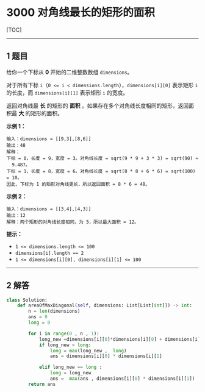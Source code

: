 # 3000 对角线最长的矩形的面积

[TOC]

---

## 1 题目

给你一个下标从 **0** 开始的二维整数数组 `dimensions`。

对于所有下标 `i`（`0 <= i < dimensions.length`），`dimensions[i][0]` 表示矩形 `i` 的长度，而 `dimensions[i][1]` 表示矩形 `i` 的宽度。

返回对角线最 **长** 的矩形的 **面积** 。如果存在多个对角线长度相同的矩形，返回面积最 **大** 的矩形的面积。



**示例 1：**

```
输入：dimensions = [[9,3],[8,6]]
输出：48
解释：
下标 = 0，长度 = 9，宽度 = 3。对角线长度 = sqrt(9 * 9 + 3 * 3) = sqrt(90) ≈
  9.487。
下标 = 1，长度 = 8，宽度 = 6。对角线长度 = sqrt(8 * 8 + 6 * 6) = sqrt(100) = 10。
因此，下标为 1 的矩形对角线更长，所以返回面积 = 8 * 6 = 48。
```

**示例 2：**

```
输入：dimensions = [[3,4],[4,3]]
输出：12
解释：两个矩形的对角线长度相同，为 5，所以最大面积 = 12。
```



**提示：**

- `1 <= dimensions.length <= 100`
- `dimensions[i].length == 2`
- `1 <= dimensions[i][0], dimensions[i][1] <= 100`



---

## 2 解答

```python
class Solution:
    def areaOfMaxDiagonal(self, dimensions: List[List[int]]) -> int:
        n = len(dimensions)
        ans = 0
        long = 0

        for i in range(0 , n , 1):
            long_new =dimensions[i][0]*dimensions[i][0] + dimensions[i][1]*dimensions[i][1]
            if long_new > long:
                long = max(long_new ,  long)
                ans = dimensions[i][0] * dimensions[i][1]

            elif long_new == long :
                long = long_new
                ans =  max(ans , dimensions[i][0] * dimensions[i][1])
        return ans
```



